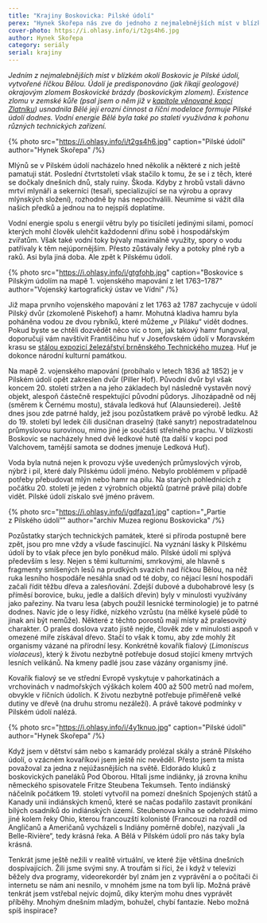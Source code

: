 ```yaml
---
title: "Krajiny Boskovicka: Pilské údolí"
perex: "Hynek Skořepa nás zve do jednoho z nejmalebnějších míst v blízkém okolí Boskovic: Pilského údolí. Kromě přírodních krás zde můžeme obdivovat také pozůstatky toho, jak naši předkové dokázali využívat vodní energii."
cover-photo: https://i.ohlasy.info/i/t2gs4h6.jpg
author: Hynek Skořepa
category: seriály
serial: krajiny
---
```


*Jedním z nejmalebnějších míst v blízkém okolí Boskovic je Pilské údolí, vytvořené říčkou Bělou. Údolí je predisponováno (jak říkají geologové) okrajovým zlomem Boskovické brázdy (boskovickým zlomem). Existence zlomu v zemské kůře (psal jsem o něm již v [kapitole věnované kopci Zlatníku](http://www.ohlasy.info/clanky/2015/04/zlatnik.html)) usnadnila Bělé její erozní činnost a říční modelace formuje Pilské údolí dodnes. Vodní energie Bělé byla také po staletí využívána k pohonu různých technických zařízení.*

{% photo src="https://i.ohlasy.info/i/t2gs4h6.jpg" caption="Pilské údolí" author="Hynek Skořepa" /%}

Mlýnů se v Pilském údolí nacházelo hned několik a některé z nich ještě pamatuji stát. Poslední čtvrtstoletí však stačilo k tomu, že se i z těch, které se dočkaly dnešních dnů, staly ruiny. Škoda. Kdyby z hrobů vstali dávno mrtví mlynáři a sekerníci (tesaři, specializující se na výrobu a opravy mlýnských složení), rozhodně by nás nepochválili. Neumíme si vážit díla našich předků a jednou na to nejspíš doplatíme.

Vodní energie spolu s energií větru byly po tisíciletí jedinými silami, pomocí kterých mohl člověk ulehčit každodenní dřinu sobě i hospodářským zvířatům. Však také vodní toky bývaly maximálně využity, spory o vodu patřívaly k těm nejúpornějším. Přesto zůstávaly řeky a potoky plné ryb a raků. Asi byla jiná doba. Ale zpět k Pilskému údolí.

{% photo src="https://i.ohlasy.info/i/gtgfohb.jpg" caption="Boskovice s Pilským údolím na mapě 1. vojenského mapování z let 1763–1787" author="Vojenský kartografický ústav ve Vídni" /%}

Již mapa prvního vojenského mapování z let 1763 až 1787 zachycuje v údolí Pilský dvůr (zkomoleně Piskehof) a hamr. Mohutná kladiva hamru byla poháněna vodou ze dvou rybníků, které můžeme „v Piláku“ vidět dodnes. Pokud byste se chtěli dozvědět něco víc o tom, jak takový hamr fungoval, doporučuji vám navštívit Františčinu huť v Josefovském údolí v Moravském krasu se [stálou expozicí železářství brněnského Technického muzea](http://www.technicalmuseum.cz/pamatky/stara-hut-u-adamova/). Huť je dokonce národní kulturní památkou.

Na mapě 2. vojenského mapování (probíhalo v letech 1836 až 1852) je v Pilském údolí opět zakreslen dvůr (Piller Hof). Původní dvůr byl však koncem 20. století stržen a na jeho základech byl následně vystavěn nový objekt, alespoň částečně respektující původní půdorys. Jihozápadně od něj (směrem k Černému mostu), stávala ledková huť (Alaunsiederei).  Ještě dnes jsou zde patrné haldy, jež jsou pozůstatkem právě po výrobě ledku. Až do 19. století byl ledek čili dusičnan draselný (také sanytr) nepostradatelnou průmyslovou surovinou, mimo jiné je součástí střelného prachu. V blízkosti Boskovic se nacházely hned dvě ledkové hutě (ta další v kopci pod Valchovem, tamější samota se dodnes jmenuje Ledková Huť).

Voda byla nutná nejen k provozu výše uvedených průmyslových výrob, nýbrž i pil, které daly Pilskému údolí jméno. Nebylo problémem v případě potřeby přebudovat mlýn nebo hamr na pilu. Na starých pohlednicích z počátku 20. století je jeden z výrobních objektů (patrně právě pila) dobře vidět. Pilské údolí získalo své jméno právem.

{% photo src="https://i.ohlasy.info/i/gdfazq1.jpg" caption="„Partie z Pilského údolí“" author="archiv Muzea regionu Boskovicka" /%}

Pozůstatky starých technických památek, které si příroda postupně bere zpět, jsou pro mne vždy a všude fascinující. Na vyznání lásky k Pilskému údolí by to však přece jen bylo poněkud málo. Pilské údolí mi splývá především s lesy. Nejen s těmi kulturními, smrkovými, ale hlavně s fragmenty smíšených lesů na prudkých svazích nad říčkou Bělou, na něž ruka lesního hospodáře nesáhla snad od té doby, co nějací lesní hospodáři začali řídit těžbu dřeva a zalesňování. Zdejší dubové a dubohabrové lesy (s příměsí borovice, buku, jedle a dalších dřevin) byly v minulosti využívány jako pařeziny. Na tvaru lesa (abych použil lesnické terminologie) je to patrné dodnes. Navíc jde o lesy řídké, nízkého vzrůstu (na mělké kyselé půdě to jinak ani být nemůže). Některé z těchto porostů mají místy až pralesovitý charakter. O prales doslova vzato jistě nejde, člověk zde v minulosti aspoň v omezené míře získával dřevo. Stačí to však k tomu, aby zde mohly žít organismy vázané na přírodní lesy. Konkrétně kovařík fialový (*Limoniscus violaceus*), který k životu nezbytně potřebuje dosud stojící kmeny mrtvých lesních velikánů. Na kmeny padlé jsou zase vázány organismy jiné.

Kovařík fialový se ve střední Evropě vyskytuje v pahorkatinách a vrchovinách v nadmořských výškách kolem 400 až 500 metrů nad mořem, obvykle v říčních údolích. K životu nezbytně potřebuje přiměřeně velké dutiny ve dřevě (na druhu stromu nezáleží). A právě takové podmínky v Pilském údolí nalézá.

{% photo src="https://i.ohlasy.info/i/4y1knuo.jpg" caption="Pilské údolí" author="Hynek Skořepa" /%}

Když jsem v dětství sám nebo s kamarády prolézal skály a stráně Pilského údolí, o vzácném kovaříkovi jsem ještě nic nevěděl. Přesto jsem ta místa považoval za jedna z nejúžasnějších na světě. Eldorádo kluků z boskovických paneláků Pod Oborou. Hltali jsme indiánky, já zrovna knihu německého spisovatele Fritze Steubena Tekumseh. Tento indiánský náčelník počátkem 19. století vytvořil na pomezí dnešních Spojených států a Kanady unii indiánských kmenů, které se načas podařilo zastavit pronikání bílých osadníků do indiánských území. Steubenova kniha se odehrává mimo jiné kolem řeky Ohio, kterou francouzští kolonisté (Francouzi na rozdíl od Angličanů a Američanů vycházeli s Indiány poměrně dobře), nazývali „la Belle-Rivière“, tedy krásná řeka. A Bělá v Pilském údolí pro nás taky byla krásná.

Tenkrát jsme ještě nežili v realitě virtuální, ve které žije většina dnešních dospívajících. Žili jsme svými sny. A troufám si říci, že i když v televizi běžely dva programy, videorekordér byl znám jen z vyprávění a o počítači či internetu se nám ani nesnilo, v mnohém jsme na tom byli líp.  Možná právě tenkrát jsem vstřebal nejvíc dojmů, díky kterým mohu dnes vyprávět příběhy. Mnohým dnešním mladým, bohužel, chybí fantazie. Nebo možná spíš inspirace?
